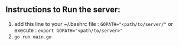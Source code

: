 ## Instructions to Run the server:

1. add this line to your ~/.bashrc file : 
   `GOPATH="<path/to/server/"` or execute : `export GOPATH="<path/to/server>"`
2. `go run main.go`